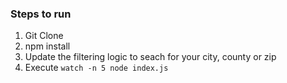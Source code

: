 ### Steps to run
1. Git Clone
2. npm install
3. Update the filtering logic to seach for your city, county or zip
4. Execute `watch -n 5 node index.js`
